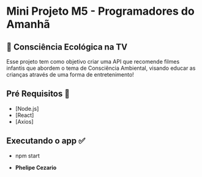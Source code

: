 # Mini Projeto M5 - Programadores do Amanhã

## 🍃 Consciência Ecológica na TV

Esse projeto tem como objetivo criar uma API que recomende filmes infantis que abordem o tema de Consciência Ambiental, visando educar as crianças através de uma forma de entretenimento!


## Pré Requisitos 🔧

* [Node.js]
* [React]
* [Axios]

## Executando o app ✅

* npm start

* **Phelipe Cezario** 